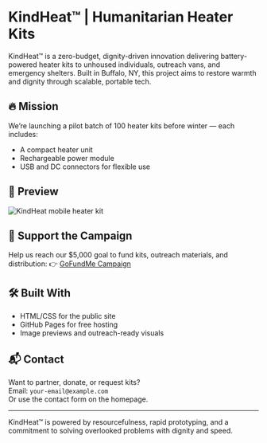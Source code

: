 # KindHeat™ | Humanitarian Heater Kits

KindHeat™ is a zero-budget, dignity-driven innovation delivering battery-powered heater kits to unhoused individuals, outreach vans, and emergency shelters. Built in Buffalo, NY, this project aims to restore warmth and dignity through scalable, portable tech.

## 🔥 Mission
We’re launching a pilot batch of 100 heater kits before winter — each includes:
- A compact heater unit
- Rechargeable power module
- USB and DC connectors for flexible use

## 📸 Preview
![KindHeat mobile heater kit](8nmsHhRcTDKJunzutHdH5.jpeg)

## 💸 Support the Campaign
Help us reach our $5,000 goal to fund kits, outreach materials, and distribution:
👉 [GoFundMe Campaign](https://www.gofundme.com/f/kindheat-humanitarian-heater-kits)

## 🛠️ Built With
- HTML/CSS for the public site
- GitHub Pages for free hosting
- Image previews and outreach-ready visuals

## 📬 Contact
Want to partner, donate, or request kits?  
Email: `your-email@example.com`  
Or use the contact form on the homepage.

---

KindHeat™ is powered by resourcefulness, rapid prototyping, and a commitment to solving overlooked problems with dignity and speed.
